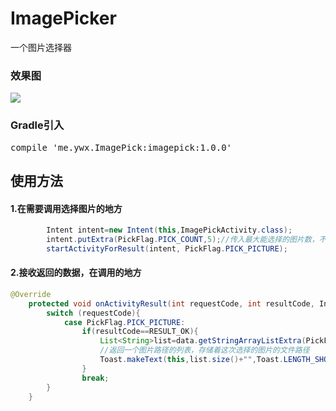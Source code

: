 # ImagePicker
一个图片选择器

### 效果图
![](demo.gif)

### Gradle引入
<pre>compile 'me.ywx.ImagePick:imagepick:1.0.0'</pre>

## 使用方法
#### 1.在需要调用选择图片的地方
```java
        Intent intent=new Intent(this,ImagePickActivity.class);
        intent.putExtra(PickFlag.PICK_COUNT,5);//传入最大能选择的图片数，不传此参数默认为1
        startActivityForResult(intent, PickFlag.PICK_PICTURE);
```
#### 2.接收返回的数据，在调用的地方
```java
@Override
    protected void onActivityResult(int requestCode, int resultCode, Intent data) {
        switch (requestCode){
            case PickFlag.PICK_PICTURE:
                if(resultCode==RESULT_OK){
                    List<String>list=data.getStringArrayListExtra(PickFlag.PICK_LIST);
                    //返回一个图片路径的列表，存储着这次选择的图片的文件路径
                    Toast.makeText(this,list.size()+"",Toast.LENGTH_SHORT).show();
                }
                break;
        }
    }
```
